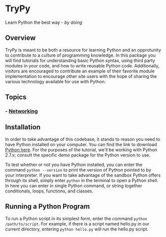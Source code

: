 # TryPy
Learn Python the best way - *by doing*

## Overview
TryPy is meant to be both a resource for learning Python and an opprotunity to contribute to a culture of programming knowledge. 
In this package you will find tutorials for understanding basic Python syntax, using third party modules in your code, and how
to write reusable Python code. Additionally, visitors are encouraged to contribute an example of their favorite module implementation
to encourage other site users with the hope of sharing the various technology available for use with Python.

## Topics
### - [Networking](https://github.com/fordham-css/TryPy/tree/master/Networking)

## Installation
In order to take advantage of this codebase, it stands to reason you need to have Python installed on your computer. You can find the link to download [Python here](https://www.python.org/downloads/). For the purposes of the tutorial, we'll be working with Python 2.7.x; consult the specific demo package for the Python version to use.

To test whether or not you have Python installed, you can enter the command `python --version` to print the version of Python pointed to by your interpreter. If you want to take advantage of the sandbox Python offers through its shell, simply enter `python` in the terminal to open a Python shell. In here you can enter in single Python command, or string together conditionals, loops, functions, and classes. 

## Running a Python Program
To run a Python script in its simplest form, enter the command `python /path/to/script`. For example, if there is a script named hello.py in our current directory, entering `python hello.py` will run the hello.py script.
